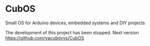 # CubOS
Small OS for Arduino devices, embedded systems and DIY projects

The development of this project has been stopped. 
Next version https://github.com/yacubovvs/CubOS
